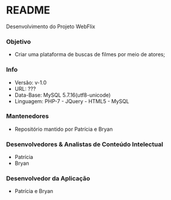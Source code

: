 # README #

Desenvolvimento do Projeto WebFlix

### Objetivo ###

* Criar uma plataforma de buscas de filmes por meio de atores;

### Info ###

* Versão: v-1.0
* URL: ???
* Data-Base: MySQL 5.7.16(utf8-unicode)
* Linguagem: PHP-7 - JQuery - HTML5 - MySQL

### Mantenedores ###

* Repositório mantido por Patrícia e Bryan

### Desenvolvedores & Analistas de Conteúdo Intelectual ###

* Patrícia
* Bryan

### Desenvolvedor da Aplicação ###

* Patrícia e Bryan
